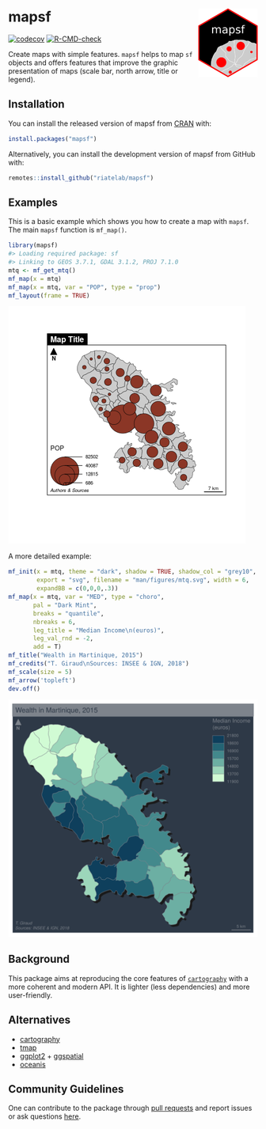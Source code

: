 
<!-- README.md is generated from README.Rmd. Please edit that file -->

# mapsf <img src="man/figures/logo.png" align="right" width="120"/>

<!-- badges: start -->

[![codecov](https://codecov.io/gh/rcarto/mapsf/branch/master/graph/badge.svg?token=G8MZTHC9KQ)](undefined)
[![R-CMD-check](https://github.com/riatelab/mapsf/workflows/R-CMD-check/badge.svg)](https://github.com/riatelab/mapsf/actions)
<!-- badges: end -->

Create maps with simple features. `mapsf` helps to map `sf` objects and
offers features that improve the graphic presentation of maps (scale
bar, north arrow, title or legend).

## Installation

You can install the released version of mapsf from
[CRAN](https://CRAN.R-project.org) with:

``` r
install.packages("mapsf")
```

Alternatively, you can install the development version of mapsf from
GitHub with:

``` r
remotes::install_github("riatelab/mapsf")
```

## Examples

This is a basic example which shows you how to create a map with
`mapsf`. The main `mapsf` function is `mf_map()`.

``` r
library(mapsf)
#> Loading required package: sf
#> Linking to GEOS 3.7.1, GDAL 3.1.2, PROJ 7.1.0
mtq <- mf_get_mtq()
mf_map(x = mtq)
mf_map(x = mtq, var = "POP", type = "prop")
mf_layout(frame = TRUE)
```

![](man/figures/README-example-1.png)<!-- -->

A more detailed example:

``` r
mf_init(x = mtq, theme = "dark", shadow = TRUE, shadow_col = "grey10",
        export = "svg", filename = "man/figures/mtq.svg", width = 6, 
        expandBB = c(0,0,0,.3)) 
mf_map(x = mtq, var = "MED", type = "choro",
       pal = "Dark Mint", 
       breaks = "quantile", 
       nbreaks = 6, 
       leg_title = "Median Income\n(euros)", 
       leg_val_rnd = -2, 
       add = T)
mf_title("Wealth in Martinique, 2015")
mf_credits("T. Giraud\nSources: INSEE & IGN, 2018")
mf_scale(size = 5)
mf_arrow('topleft')
dev.off()
```

![](man/figures/mtq.svg)

## Background

This package aims at reproducing the core features of
[`cartography`](https://github.com/riatelab/cartography) with a more
coherent and modern API. It is lighter (less dependencies) and more
user-friendly.

## Alternatives

-   [cartography](https://github.com/riatelab/cartography)
-   [tmap](https://github.com/mtennekes/tmap)  
-   [ggplot2](https://github.com/tidyverse/ggplot2) +
    [ggspatial](https://github.com/paleolimbot/ggspatial)  
-   [oceanis](https://github.com/insee-psar-at/oceanis-package)

## Community Guidelines

One can contribute to the package through [pull
requests](https://github.com/riatelab/mapsf/pulls) and report issues or
ask questions [here](https://github.com/riatelab/mapsf/issues).
